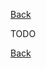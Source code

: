 [Back](TechDoc_Architecture_Game_Buildings_Refinery.md)

TODO

[Back](TechDoc_Architecture_Game_Buildings_Refinery.md)
